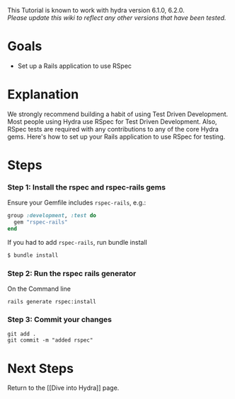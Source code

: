 This Tutorial is known to work with hydra version 6.1.0, 6.2.0.  
_Please update this wiki to reflect any other versions that have been tested._

# Goals

* Set up a Rails application to use RSpec

# Explanation
We strongly recommend building a habit of using Test Driven Development.  Most people using Hydra use RSpec for Test Driven Development.  Also, RSpec tests are required with any contributions to any of the core Hydra gems.  Here's how to set up your Rails application to use RSpec for testing.

# Steps

### Step 1: Install the rspec and rspec-rails gems

Ensure your Gemfile includes `rspec-rails`, e.g.:
```ruby
group :development, :test do
  gem "rspec-rails"
end
```
If you had to add `rspec-rails`, run bundle install
```bash
$ bundle install
```

### Step 2: Run the rspec rails generator

On the Command line
```text
rails generate rspec:install
```

### Step 3: Commit your changes

```text
git add .
git commit -m "added rspec"
```

# Next Steps
Return to the [[Dive into Hydra]] page.